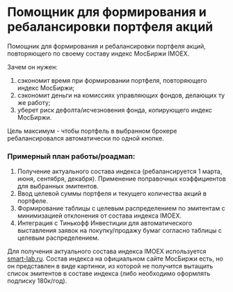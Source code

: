# Помощник для формирования и ребалансировки портфеля акций
Помощник для формирования и ребалансировки портфеля акций, повторяющего по своему составу индекс МосБиржи IMOEX. 

Зачем он нужен:
1. сэкономит время при формировании портфеля, повторяющего индекс МосБиржи;
2. сэкономит деньги на комиссиях управляющих фондов, делающих ту же работу;
3. уберет риск дефолта/исчезновения фонда, копирующего индекс МосБиржи.

Цель максимум - чтобы портфель в выбранном брокере ребалансировался автоматически по одной кнопке.

### Примерный план работы/роадмап:
1. Получение актуального состава индекса (ребалансируется 1 марта, июня, сентября, декабря).
   Применение поправочных коэффициентов для выбранных эмитентов.
2. Ввод целевой суммы портфеля и текущего количества акций в портфеле.
3. Формирование таблицы с целевым распределением по эмитентам с минимизацией отклонения от состава индекса IMOEX.
4. Интеграция с Тинькофф Инвестиции для автоматического выставления заявок на покупку/продажу бумаг согласно
таблицы с целевым распределением.

Для получения актуального состава индекса IMOEX используется [smart-lab.ru](https://smart-lab.ru/q/index_stocks/IMOEX/).
Состав индекса на официальном сайте МосБиржи есть, но он представлен в виде картинки, из которой не получится
вытащить список эмитентов в составе индекса (либо необходимо оформлять подписку 180к/год).
